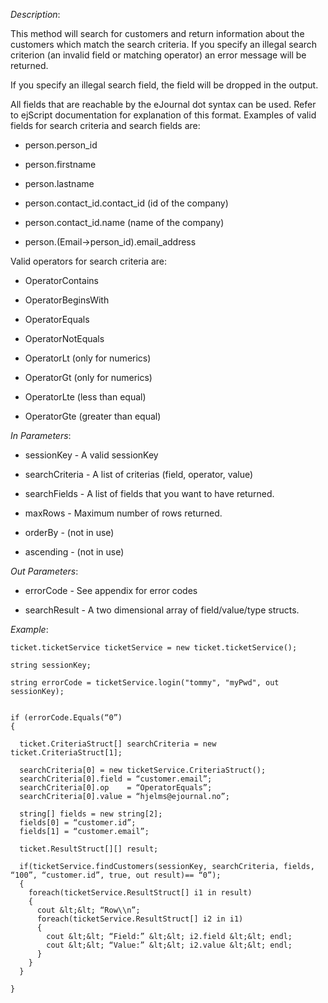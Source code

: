<properties date="2016-06-24"
SortOrder="147"
/>

*Description*:

This method will search for customers and return information about the customers which match the search criteria. If you specify an illegal search criterion (an invalid field or matching operator) an error message will be returned.

If you specify an illegal search field, the field will be dropped in the output.

 

All fields that are reachable by the eJournal dot syntax can be used. Refer to ejScript documentation for explanation of this format. Examples of valid fields for search criteria and search fields are:

  * person.person\_id

  * person.firstname

  * person.lastname

  * person.contact\_id.contact\_id (id of the company)

  * person.contact\_id.name (name of the company)

  * person.(Email-&gt;person\_id).email\_address
  
Valid operators for search criteria are:

* OperatorContains

* OperatorBeginsWith

* OperatorEquals

* OperatorNotEquals

* OperatorLt (only for numerics)

* OperatorGt (only for numerics)

* OperatorLte (less than equal)

* OperatorGte (greater than equal)

 

*In Parameters*:

* sessionKey            - A valid sessionKey

* searchCriteria        - A list of criterias (field, operator, value)

* searchFields          - A list of fields that you want to have returned.

* maxRows  - Maximum number of rows returned.

* orderBy     - (not in use)

* ascending  - (not in use)

 

*Out Parameters*:

* errorCode  - See appendix for error codes

* searchResult          - A two dimensional array of field/value/type structs.

 

*Example*:
```
ticket.ticketService ticketService = new ticket.ticketService();

string sessionKey;

string errorCode = ticketService.login("tommy", "myPwd", out sessionKey);

 
if (errorCode.Equals(“0”)
{

  ticket.CriteriaStruct[] searchCriteria = new    ticket.CriteriaStruct[1];

  searchCriteria[0] = new ticketService.CriteriaStruct();
  searchCriteria[0].field = “customer.email”;
  searchCriteria[0].op    = “OperatorEquals”;
  searchCriteria[0].value = “hjelms@ejournal.no”;

  string[] fields = new string[2];
  fields[0] = “customer.id”;
  fields[1] = “customer.email”;

  ticket.ResultStruct[][] result;

  if(ticketService.findCustomers(sessionKey, searchCriteria, fields, “100”, “customer.id”, true, out result)== “0”);
  {
    foreach(ticketService.ResultStruct[] i1 in result)
    {
      cout &lt;&lt; “Row\\n”;
      foreach(ticketService.ResultStruct[] i2 in i1)
      {
        cout &lt;&lt; “Field:” &lt;&lt; i2.field &lt;&lt; endl;
        cout &lt;&lt; “Value:” &lt;&lt; i2.value &lt;&lt; endl;
      }
    }
  }

}
```
